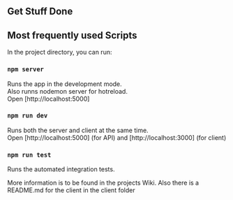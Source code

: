 ## Get Stuff Done


## Most frequently used Scripts

In the project directory, you can run:

### `npm server`
Runs the app in the development mode.<br>
Also runns nodemon server for hotreload.<br>
Open [http://localhost:5000]


### `npm run dev`
Runs both the server and client at the same time.<br>
Open [http://localhost:5000] (for API) and [http://localhost:3000] (for client)

### `npm run test`
Runs the automated integration tests.


More information is to be found in the projects Wiki. Also there is a README.md for the client in the client folder